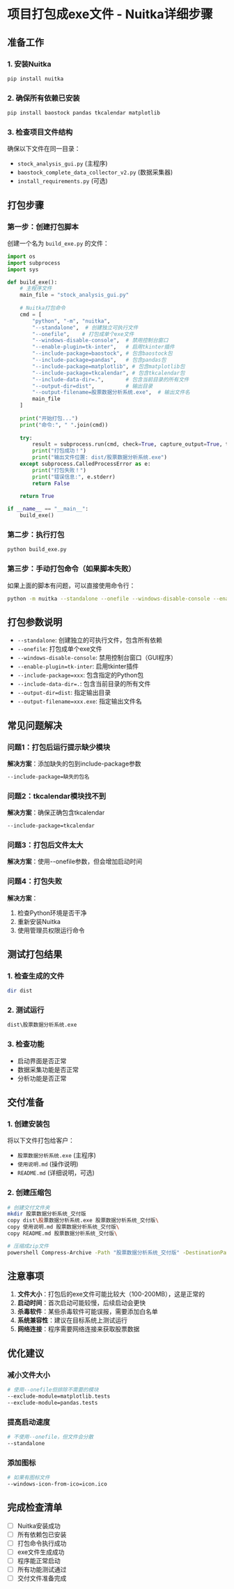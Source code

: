 # 项目打包成exe文件 - Nuitka详细步骤

## 准备工作

### 1. 安装Nuitka
```bash
pip install nuitka
```

### 2. 确保所有依赖已安装
```bash
pip install baostock pandas tkcalendar matplotlib
```

### 3. 检查项目文件结构
确保以下文件在同一目录：
- `stock_analysis_gui.py` (主程序)
- `baostock_complete_data_collector_v2.py` (数据采集器)
- `install_requirements.py` (可选)

## 打包步骤

### 第一步：创建打包脚本
创建一个名为 `build_exe.py` 的文件：

```python
import os
import subprocess
import sys

def build_exe():
    # 主程序文件
    main_file = "stock_analysis_gui.py"
    
    # Nuitka打包命令
    cmd = [
        "python", "-m", "nuitka",
        "--standalone",  # 创建独立可执行文件
        "--onefile",    # 打包成单个exe文件
        "--windows-disable-console",  # 禁用控制台窗口
        "--enable-plugin=tk-inter",   # 启用tkinter插件
        "--include-package=baostock", # 包含baostock包
        "--include-package=pandas",   # 包含pandas包
        "--include-package=matplotlib", # 包含matplotlib包
        "--include-package=tkcalendar", # 包含tkcalendar包
        "--include-data-dir=.",       # 包含当前目录的所有文件
        "--output-dir=dist",          # 输出目录
        "--output-filename=股票数据分析系统.exe",  # 输出文件名
        main_file
    ]
    
    print("开始打包...")
    print("命令:", " ".join(cmd))
    
    try:
        result = subprocess.run(cmd, check=True, capture_output=True, text=True)
        print("打包成功！")
        print("输出文件位置: dist/股票数据分析系统.exe")
    except subprocess.CalledProcessError as e:
        print("打包失败！")
        print("错误信息:", e.stderr)
        return False
    
    return True

if __name__ == "__main__":
    build_exe()
```

### 第二步：执行打包
```bash
python build_exe.py
```

### 第三步：手动打包命令（如果脚本失败）
如果上面的脚本有问题，可以直接使用命令行：

```bash
python -m nuitka --standalone --onefile --windows-disable-console --enable-plugin=tk-inter --include-package=baostock --include-package=pandas --include-package=matplotlib --include-package=tkcalendar --include-data-dir=. --output-dir=dist --output-filename=股票数据分析系统.exe stock_analysis_gui.py
```

## 打包参数说明

- `--standalone`: 创建独立的可执行文件，包含所有依赖
- `--onefile`: 打包成单个exe文件
- `--windows-disable-console`: 禁用控制台窗口（GUI程序）
- `--enable-plugin=tk-inter`: 启用tkinter插件
- `--include-package=xxx`: 包含指定的Python包
- `--include-data-dir=.`: 包含当前目录的所有文件
- `--output-dir=dist`: 指定输出目录
- `--output-filename=xxx.exe`: 指定输出文件名

## 常见问题解决

### 问题1：打包后运行提示缺少模块
**解决方案**：添加缺失的包到include-package参数
```bash
--include-package=缺失的包名
```

### 问题2：tkcalendar模块找不到
**解决方案**：确保正确包含tkcalendar
```bash
--include-package=tkcalendar
```

### 问题3：打包后文件太大
**解决方案**：使用--onefile参数，但会增加启动时间

### 问题4：打包失败
**解决方案**：
1. 检查Python环境是否干净
2. 重新安装Nuitka
3. 使用管理员权限运行命令

## 测试打包结果

### 1. 检查生成的文件
```bash
dir dist
```

### 2. 测试运行
```bash
dist\股票数据分析系统.exe
```

### 3. 检查功能
- 启动界面是否正常
- 数据采集功能是否正常
- 分析功能是否正常

## 交付准备

### 1. 创建安装包
将以下文件打包给客户：
- `股票数据分析系统.exe` (主程序)
- `使用说明.md` (操作说明)
- `README.md` (详细说明，可选)

### 2. 创建压缩包
```bash
# 创建交付文件夹
mkdir 股票数据分析系统_交付版
copy dist\股票数据分析系统.exe 股票数据分析系统_交付版\
copy 使用说明.md 股票数据分析系统_交付版\
copy README.md 股票数据分析系统_交付版\

# 压缩成zip文件
powershell Compress-Archive -Path "股票数据分析系统_交付版" -DestinationPath "股票数据分析系统_交付版.zip"
```

## 注意事项

1. **文件大小**：打包后的exe文件可能比较大（100-200MB），这是正常的
2. **启动时间**：首次启动可能较慢，后续启动会更快
3. **杀毒软件**：某些杀毒软件可能误报，需要添加白名单
4. **系统兼容性**：建议在目标系统上测试运行
5. **网络连接**：程序需要网络连接来获取股票数据

## 优化建议

### 减小文件大小
```bash
# 使用--onefile但排除不需要的模块
--exclude-module=matplotlib.tests
--exclude-module=pandas.tests
```

### 提高启动速度
```bash
# 不使用--onefile，但文件会分散
--standalone
```

### 添加图标
```bash
# 如果有图标文件
--windows-icon-from-ico=icon.ico
```

## 完成检查清单

- [ ] Nuitka安装成功
- [ ] 所有依赖包已安装
- [ ] 打包命令执行成功
- [ ] exe文件生成成功
- [ ] 程序能正常启动
- [ ] 所有功能测试通过
- [ ] 交付文件准备完成 